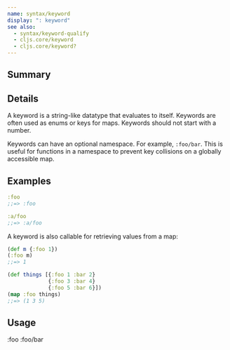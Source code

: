 ```yaml
---
name: syntax/keyword
display: ": keyword"
see also:
  - syntax/keyword-qualify
  - cljs.core/keyword
  - cljs.core/keyword?
---
```


## Summary

## Details

A keyword is a string-like datatype that evaluates to itself.  Keywords are often used
as enums or keys for maps.  Keywords should not start with a number.

Keywords can have an optional namespace. For example, `:foo/bar`. This is useful
for functions in a namespace to prevent key collisions on a globally accessible
map.

## Examples

```clj
:foo
;;=> :foo

:a/foo
;;=> :a/foo
```

A keyword is also callable for retrieving values from a map:

```clj
(def m {:foo 1})
(:foo m)
;;=> 1

(def things [{:foo 1 :bar 2}
             {:foo 3 :bar 4}
             {:foo 5 :bar 6}])
(map :foo things)
;;=> (1 3 5)
```

## Usage
:foo
:foo/bar
